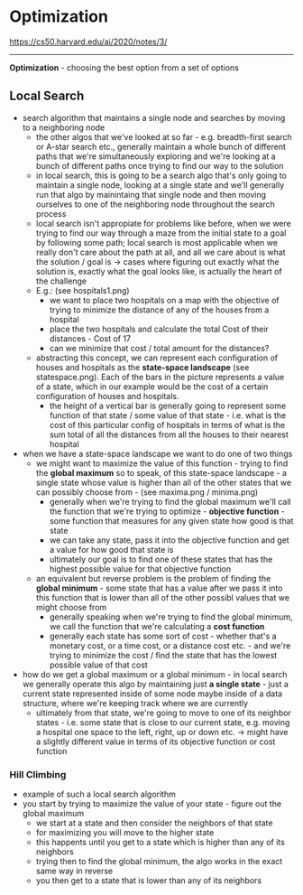 # Optimization

https://cs50.harvard.edu/ai/2020/notes/3/

---

<b>Optimization</b> - choosing the best option from a set of options

## Local Search

- search algorithm that maintains a single node and searches by moving to a neighboring node
    - the other algos that we've looked at so far - e.g. breadth-first search or A-star search etc., generally maintain a whole bunch of different paths that we're simultaneously exploring and we're looking at a bunch of different paths once trying to find our way to the solution
    - in local search, this is going to be a search algo that's only going to maintain a single node, looking at a single state and we'll generally run that algo by mainintaing that single node and then moving ourselves to one of the neighboring node throughout the search process
    - local search isn't appropiate for problems like before, when we were trying to find our way through a maze from the initial state to a goal by following some path; local search is most applicable when we really don't care about the path at all, and all we care about is what the solution / goal is -> cases where figuring out exactly what the solution is, exactly what the goal looks like, is actually the heart of the challenge
    - E.g.: (see hospitals1.png)
        - we want to place two hospitals on a map with the objective of trying to minimize the distance of any of the houses from a hospital
        - place the two hospitals and calculate the total Cost of their distances - Cost of 17
        - can we minimize that cost / total amount for the distances?
    - abstracting this concept, we can represent each configuration of houses and hospitals as the <b>state-space landscape</b> (see statespace.png). Each of the bars in the picture represents a value of a state, which in our example would be the cost of a certain configuration of houses and hospitals.
        - the height of a vertical bar is generally going to represent some function of that state / some value of that state - i.e. what is the cost of this particular config of hospitals in terms of what is the sum total of all the distances from all the houses to their nearest hospital
- when we have a state-space landscape we want to do one of two things
    - we might want to maximize the value of this function - trying to find the <b>global maximum</b> so to speak, of this state-space landscape - a single state whose value is higher than all of the other states that we can possibly choose from - (see maxima.png / minima.png) 
        - generally when we're trying to find the global maximum we'll call the function that we're trying to optimize - <b>objective function</b> - some function that measures for any given state how good is that state
        - we can take any state, pass it into the objective function and get a value for how good that state is
        - ultimately our goal is to find one of these states that has the highest possible value for that objective function
    - an equivalent but reverse problem is the problem of finding the <b>global minimum</b> - some state that has a value after we pass it into this function that is lower than all of the other possibl values that we might choose from
        - generally speaking when we're trying to find the global minimum, we call the function that we're calculating a <b>cost function</b>
        - generally each state has some sort of cost - whether that's a monetary cost, or a time cost, or a distance cost etc. - and we're trying to minimize the cost / find the state that has the lowest possible value of that cost
- how do we get a global maximum or a global minimum - in local search we generally operate this algo by maintaining just <b>a single state</b> - just a current state represented inside of some node maybe inside of a data structure, where we're keeping track where we are currently
    - ultimately from that state, we're going to move to one of its neighbor states - i.e. some state that is close to our current state, e.g. moving a hospital one space to the left, right, up or down etc. -> might have a slightly different value in terms of its objective function or cost function

### Hill Climbing

- example of such a local search algorithm
- you start by trying to maximize the value of your state - figure out the global maximum
    - we start at a state and then consider the neighbors of that state
    - for maximizing you will move to the higher state
    - this happents until you get to a state which is higher than any of its neighbors
    - trying then to find the global minimum, the algo works in the exact same way in reverse
    - you then get to a state that is lower than any of its neighbors

